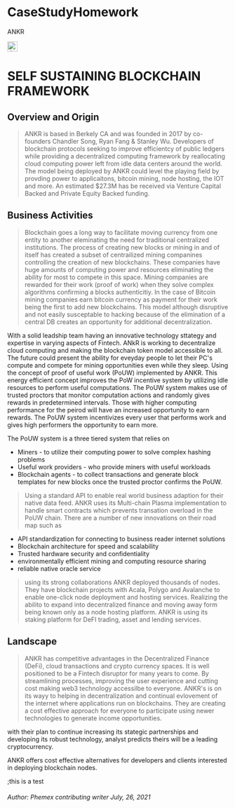# CaseStudyHomework
ANKR

<img src="https://github.com/wayman110/Case-Study-Homework/blob/main/picture-frame-cabinet-with-scandinavian-home-interior.jpg" alt="drawing" width="23"/>

# SELF SUSTAINING BLOCKCHAIN FRAMEWORK

## Overview and Origin

> ANKR is based in Berkely CA and was founded in 2017 by co-founders Chandler Song, Ryan Fang & Stanley Wu. Developers of blockchain protocols seeking to improve efficientcy of public ledgers while providing a decentralized computing framework by reallocating cloud computing power left from idle data centers around the world. The model being deployed by ANKR could level the playing field by provding power to applicaitons, bitcoin mining, node hosting, the IOT and more. An estimated $27.3M has be received via Venture Capital Backed and Private Equity Backed funding.

## Business Activities

> Blockchain goes a long way to facilitate moving currency from one entity to another eleminating the need for traditional centralized institutions. The process of creating new blocks or mining in and of itself has created a subset of centrailized mining companines controlling the creation of new blockchains. These companies have huge amounts of computing power and resources eliminating the ability for most to compete in this space. Mining companies are rewarded for their work (proof of work) when they solve complex algorithms confirming a blocks authenticitiy. In the case of Bitcoin mining companies earn bitcoin currency as payment for their work being the first to add new blockchains. This model although disruptive and not easily susceptable to hacking because of the elimination of a central DB creates an opportunity for additional decentralization.  

With a solid leadship team having an innovative technology sttategy and expertise in varying aspects of Fintech. ANkR is working to decentralize cloud computing and making the blockchain token model accessible to all. The future could present the ability for eveyday people to let their PC's compute and compete for mining opportunities even while they sleep. Using the concept of proof of useful work (PoUW) implemented by ANKR. This energy efficient concept improves the PoW incentive system by utilizing idle resources to perform useful computations. The PoUW system makes use of trusted proctors that monitor computation actions and randomly gives rewards in predetermined intervals. Those with higher computing performance for the peirod will have an increased opportunity to earn rewards. The PoUW system incentivizes every user that performs work and gives high performers the opportunity to earn more.

The PoUW system is a three tiered system that relies on
* Miners - to utilize their computing power to solve complex hashing problems
* Useful work providers - who provide miners with useful workloads
* Blockchain agents - to collect transactions and generate block templates for new blocks once the trusted proctor confirms the PoUW.

> Using a standard API to enable real world business adaption for their native data feed. ANKR uses its Multi-chain Plasma implementation to handle smart contracts which prevents transation overload in the PoUW chain. There are a number of new innovations on their road map such as 
* API standardization for connecting to business reader internet solutions
* Blockchain architecture for speed and scalability
* Trusted hardware security and confidentiality
* environmentally efficient mining and computing resource sharing
* reliable native oracle service 

>using its strong collaborations ANKR deployed thousands of nodes. They have blockchain projects with Acala, Polygo and Avalanche to enable one-click node deployment and hosting services. Realizing the abilito to expand into decentralized finance and moving away form being known only as a node hosting platform. ANKR is using its staking platform for DeFI trading, asset and lending services.


## Landscape

> ANKR has competitive advantages in the Decentralized Finance (DeFi), cloud transactions and crypto currency spaces. It is well positioned to be a Fintech disruptor for many years to come. By streamlining processes, improving the user experience and cutting cost making web3 technology accessilbe to everyone. ANKR's is on its wayy to helping in decentralization and continual evlovement of the internet where applications run on blockchains. They are creating a cost effective approach for everyone to participate using newer technologies to generate income opportunities.

with their plan to continue increasing its stategic partnerships and developing its robust technology, analyst predicts theirs will be a leading cryptocurrency. 


ANKR offers cost effective alternatives for developers and clients interested in deploying blockchain nodes. 


;this is a test



###### Author: Phemex contributing writer July, 26, 2021
